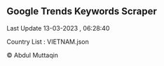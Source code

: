 

## Google Trends Keywords Scraper 
 
Last Update 13-03-2023 , 06:28:40

Country List :
VIETNAM.json



© Abdul Muttaqin 
